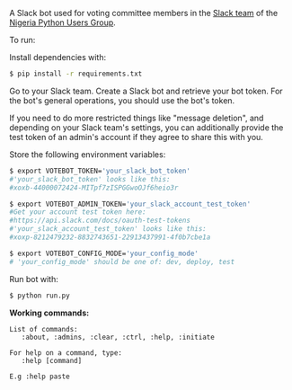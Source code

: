 
A Slack bot used for voting committee members in the [Slack team](https://pythonnigeria.slack.com) of the [Nigeria Python Users Group](https://wiki.python.org/moin/LocalUserGroups#Nigeria).

To run:

Install dependencies with:

```bash
$ pip install -r requirements.txt
```

Go to your Slack team.
Create a Slack bot and retrieve your bot token.
For the bot's general operations, you should use the bot's token.

If you need to do more restricted things like "message deletion", and depending on your Slack team's settings, you can additionally provide the test token of an admin's account if they agree to share this with you.

Store the following environment variables:

```bash
$ export VOTEBOT_TOKEN='your_slack_bot_token'
#'your_slack_bot_token' looks like this:
#xoxb-44000072424-MITpf7zISPGGwoOJf6heio3r

$ export VOTEBOT_ADMIN_TOKEN='your_slack_account_test_token'
#Get your account test token here:
#https://api.slack.com/docs/oauth-test-tokens
#'your_slack_account_test_token' looks like this:
#xoxp-8212479232-8832743651-22913437991-4f0b7cbe1a

$ export VOTEBOT_CONFIG_MODE='your_config_mode'
# 'your_config_mode' should be one of: dev, deploy, test
```

Run bot with:

```bash
$ python run.py
```

**Working commands:**

    List of commands:
       :about, :admins, :clear, :ctrl, :help, :initiate

    For help on a command, type:
       :help [command]

    E.g :help paste

